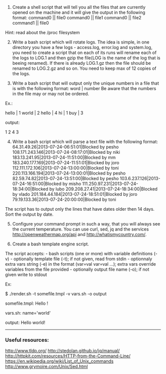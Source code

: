 1. Create a shell script that will tell you all the files that are currently
opened on the machine and it will give the output in the following format:
  command0 || file0
  command0 || file1
  command0 || file2
  command1 || file0

Hint: read about the /proc filesystem

2. Write a bash script which will rotate logs. The idea is simple, in one
directory you have a few logs - access.log, error.log and system.log, you need
to create a script that on each of its runs will rename each of the logs to
LOG.1 and then gzip the file(LOG is the name of the log that is beeing renamed).
If there is already LOG.1.gz then the file should be renamed to LOG.2.gz and so
on. You need to keep max of 12 copies of the logs.

3. Write a bash script that will output only the unique numbers in a file that
is with the following format:
  word | number
Be aware that the numbers in the file may or may not be ordered.

Ex.:

hello | 1
world | 2
hello | 4
hi | 1
buy | 3

output:

1
2
4
3

4. Write a bash script which will parse a text file with the following format:
64.31.49.26|2013-07-24-06:51:01|Blocked by pesho
108.171.243.146|2013-07-24-08:17:01|Blocked by niki
183.13.241.95|2013-07-24-11:51:00|Blocked by mm
183.240.177.169|2013-07-24-11:51:01|Blocked by joro
112.111.172.106|2013-07-24-13:00:00|Blocked by toni
220.113.166.194|2013-07-24-13:00:01|Blocked by pesho
82.59.74.82|2013-07-24-13:51:00|Blocked by pesho
103.6.237.126|2013-07-24-16:51:00|Blocked by misho
111.250.97.231|2013-07-24-18:34:00|Blocked by lubo
209.208.27.41|2013-07-24-18:34:00|Blocked by vlado
201.184.44.184|2013-07-24-18:51:01|Blocked by joro
79.19.133.36|2013-07-24-20:00:00|Blocked by toni

The script has to output only the lines that have dates older then 14 days.
Sort the output by date. 

5. Configure your command prompt in such a way, that you will always see the
current temperature.  You can use curl, sed, jq and the services
http://openweathermap.org/api and http://whatismycountry.com/.

6. Create a bash template engine script.

The script accepts:
    - bash scripts (one or more) with variable definitions (-v)
    - optionally template file (-t); if not given, read from stdin
    - optionnaly extra vars string (-e) in the format (var=val var=val ...);
      extra vars override variables from the file provided
    - optionally output file name (-o); if not given write to stdout

Ex:

$ ./render.sh -t somefile.tmpl -v vars.sh -o output

somefile.tmpl:
Hello <name>!

vars.sh:
name='world'

output:
Hello world!

---

### Useful resources:

http://www.tldp.org/
http://stedolan.github.io/jq/manual/
http://httpkit.com/resources/HTTP-from-the-Command-Line/
https://en.wikipedia.org/wiki/List_of_Unix_commands
http://www.grymoire.com/Unix/Sed.html
